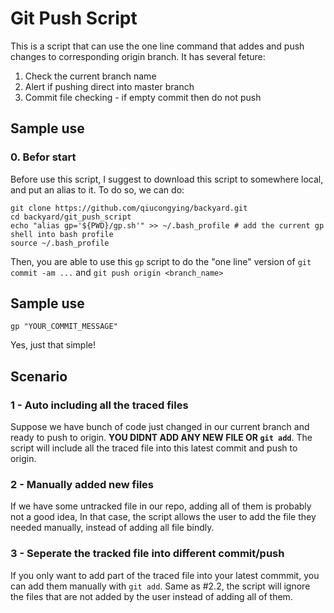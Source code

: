 # Git Push Script

This is a script that can use the one line command that addes and push changes to corresponding origin branch. It has several feture:

1. Check the current branch name
2. Alert if pushing direct into master branch
3. Commit file checking - if empty commit then do not push


## Sample use

### 0. Befor start
Before use this script, I suggest to download this script to somewhere local, and put an alias to it.
To do so, we can do:

```
git clone https://github.com/qiucongying/backyard.git
cd backyard/git_push_script
echo "alias gp='${PWD}/gp.sh'" >> ~/.bash_profile # add the current gp shell into bash profile
source ~/.bash_profile
```

Then, you are able to use this `gp` script to do the "one line" version of `git commit -am ...` and `git push origin <branch_name>`

## Sample use

```
gp "YOUR_COMMIT_MESSAGE"
```
Yes, just that simple!


## Scenario

### 1 - Auto including all the traced files
Suppose we have bunch of code just changed in our current branch and ready to push to origin. **YOU DIDNT ADD ANY NEW FILE OR `git add`**. The script will include all the traced file into this latest commit and push to origin.

### 2 - Manually added new files
If we have some untracked file in our repo, adding all of them is probably not a good idea, In that case, the script allows the user to add the file they needed manually, instead of adding all file bindly. 

### 3 - Seperate the tracked file into different commit/push
If you only want to add part of the traced file into your latest commmit, you can add them manually with `git add`. Same as #2.2, the script will ignore the files that are not added by the user instead of adding all of them.
